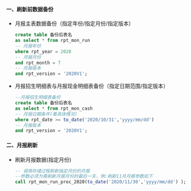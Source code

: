 #### 一、刷新前数据备份

- 月报主表数据备份（指定年份/指定月份/指定版本）

  ```sql
  create table 备份后表名 
  as select * from rpt_mon_run
  -- 月报年份
  where rpt_year = 2020 
  -- 月报月份
  and rpt_month = 7 
  -- 月报版本
  and rpt_version = '2020V1';
  ```

- 月报招生明细表与月报现金明细表备份（指定日期范围/指定版本）

  ~~~sql
  --月报招生明细表备份
  create table 备份后表名  
  as select * from rpt_mon_cash
  -- 月报日期条件(看具体情况)
  where rpt_date >= to_date('2020/10/31','yyyy/mm/dd')  
  -- 月报版本
  and rpt_version = '2020V1'; 
  ~~~

#### 二、月报刷新  

- 刷新月报数据(指定月份)

  ~~~sql
  -- 调用存储过程刷新指定月份的月报
  --参数必须为需刷新月报月份的最后一天，例:刷新11月月报参数如下
  call rpt_mon_run_proc_2020(to_date('2020/11/30','yyyy/mm/dd') );
  ~~~





